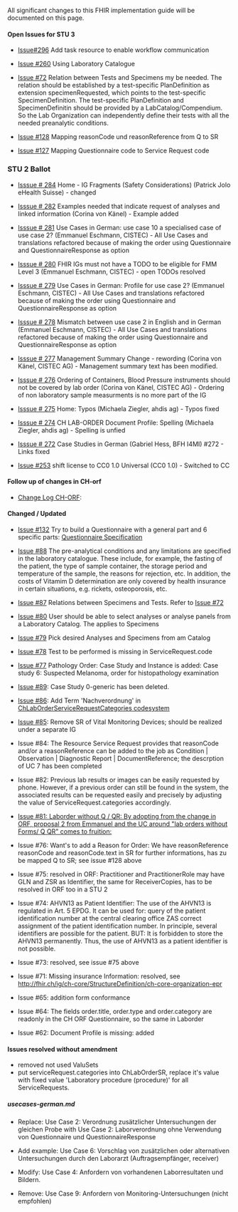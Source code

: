 <!-- markdownlint-disable MD001 MD041 -->

All significant changes to this FHIR implementation guide will be documented on this page.

#### Open Issues for STU 3

* [Issue#296](https://github.com/hl7ch/ch-lab-order/issues/296) Add task resource to enable workflow communication

* [Issue #260](https://github.com/hl7ch/ch-lab-order/issues/260) Using Laboratory Catalogue

* [Issue #72](https://github.com/hl7ch/ch-lab-order/issues/72) Relation between Tests and Specimens my be needed. The relation should be established by a test-specific PlanDefinition as extension specimenRequested, which points to the test-specific SpecimenDefinition. The test-specific PlanDefinition and SpecimenDefinitin should be provided by a LabCatalog/Compendium. So the Lab Organization can independently define their tests with all the needed preanalytic conditions.

* [Issue #128](https://github.com/hl7ch/ch-lab-order/issues/128) Mapping reasonCode und reasonReference from Q to SR

* [Issue #127](https://github.com/hl7ch/ch-lab-order/issues/127) Mapping Questionnaire code to Service Request code

### STU 2 Ballot

* [Isssue # 284](https://github.com/hl7ch/ch-lab-order/issues/284) Home - IG Fragments (Safety Considerations) (Patrick Jolo eHealth Suisse) - changed

* [Isssue # 282](https://github.com/hl7ch/ch-lab-order/issues/282) Examples needed that indicate request of analyses and linked information (Corina von Känel) - Example added

* [Isssue # 281](https://github.com/hl7ch/ch-lab-order/issues/281) Use Cases in German: use case 10 a specialised case of use case 2? (Emmanuel Eschmann, CISTEC) - All Use Cases and translations refactored because of making the order using Questionnaire and QuestionnaireResponse as option

* [Isssue # 280](https://github.com/hl7ch/ch-lab-order/issues/280) FHIR IGs must not have a TODO to be eligible for FMM Level 3 (Emmanuel Eschmann, CISTEC) - open TODOs resolved

* [Isssue # 279](https://github.com/hl7ch/ch-lab-order/issues/279) Use Cases in German: Profile for use case 2? (Emmanuel Eschmann, CISTEC) - All Use Cases and translations refactored because of making the order using Questionnaire and QuestionnaireResponse as option

* [Isssue # 278](https://github.com/hl7ch/ch-lab-order/issues/278) Mismatch between use case 2 in English and in German (Emmanuel Eschmann, CISTEC) - All Use Cases and translations refactored because of making the order using Questionnaire and QuestionnaireResponse as option

* [Isssue # 277](https://github.com/hl7ch/ch-lab-order/issues/277) Management Summary Change - rewording (Corina von Känel, CISTEC AG) - Management summary text has been modified.

* [Isssue # 276](https://github.com/hl7ch/ch-lab-order/issues/276) Ordering of Containers, Blood Pressure instruments should not be covered by lab order (Corina von Känel, CISTEC AG) - Ordering of non laboratory sample measurments is no more part of the IG

* [Isssue # 275](https://github.com/hl7ch/ch-lab-order/issues/275) Home: Typos (Michaela Ziegler, ahdis ag) - Typos fixed

* [Isssue # 274](https://github.com/hl7ch/ch-lab-order/issues/274) CH LAB-ORDER Document Profile: Spelling (Michaela Ziegler, ahdis ag) - Spelling is unfied

* [Isssue # 272](https://github.com/hl7ch/ch-lab-order/issues/272) Case Studies in German (Gabriel Hess, BFH I4MI) #272 - Links fixed

* [Issue #253](https://github.com/hl7ch/ch-lab-order/issues/253) shift license to CC0 1.0 Universal (CC0 1.0) - Switched to CC

#### Follow up of changes in CH-orf

* [Change Log CH-ORF](http://build.fhir.org/ig/hl7ch/ch-orf/changelog.html):

#### Changed / Updated

* [Issue #132](https://github.com/hl7ch/ch-lab-order/issues/132) Try to build a Questionnaire with a general part and 6 specific parts: [Questionnaire Specification](http://build.fhir.org/ig/hl7ch/ch-lab-order/Questionnaire-LabOrder-form.html)

* [Issue #88](https://github.com/hl7ch/ch-lab-order/issues/88) The pre-analytical conditions and any limitations are specified in the laboratory catalogue. These include, for example, the fasting of the patient, the type of sample container, the storage period and temperature of the sample, the reasons for rejection, etc. In addition, the costs of Vitamim D determination are only covered by health insurance in certain situations, e.g. rickets, osteoporosis, etc.

* [Issue #87](https://github.com/hl7ch/ch-lab-order/issues/87) Relations between Specimens and Tests. Refer to [Issue #72](https://github.com/hl7ch/ch-lab-order/issues/72)

* [Issue #80](https://github.com/hl7ch/ch-lab-order/issues/80) User should be able to select analyses or analyse panels from a Laboratory Catalog. The applies to Specimens

* [Issue #79](https://github.com/hl7ch/ch-lab-order/issues/79) Pick desired Analyses and Specimens from am Catalog

* [Issue #78](https://github.com/hl7ch/ch-lab-order/issues/78) Test to be performed is missing in ServiceRequest.code

* [Issue #77](https://github.com/hl7ch/ch-lab-order/issues/77) Pathology Order: Case Study and Instance is added: Case study 6: Suspected Melanoma, order for histopathology examination
* [Issue #89](https://github.com/hl7ch/ch-lab-order/issues/89): Case Study 0-generic has been deleted.
* [Issue #86](https://github.com/hl7ch/ch-lab-order/issues/86): Add Term 'Nachverordnung' in [ChLabOrderServiceRequestCategories codesystem](https://fhir.ch/ig/ch-lab-order/CodeSystem-ServiceRequest.categories.html)
* [Issue #85](https://github.com/hl7ch/ch-lab-order/issues/85): Remove SR of Vital Monitoring Devices; should be realized under a separate IG
* Issue #84: The Resource Service Request provides that reasonCode and/or a reasonReference can be added to the job as Condition | Observation | Diagnostic Report | DocumentReference; the descrption of UC 7 has been completed
* Issue #82: Previous lab results or images can be easily requested by phone. However, if a previous order can still be found in the system, the associated results can be requested easily and precisely by adjusting the value of ServiceRequest.categories accordingly.

* [Issue #81: Laborder without Q / QR: By adopting from the change in ORF, proposal 2 from Emmanuel and the UC around "lab orders without Forms/ Q QR" comes to fruition:](https://github.com/hl7ch/ch-rad-order/issues/18#issue-1001931518)
* Issue #76: Want's to add a Reason for Order: We have reasonReference reasonCode and reasonCode.text in SR for further informations, has zu be mapped Q to SR; see issue #128 above
* Issue #75: resolved in ORF: Practitioner and PractitionerRole may have GLN and ZSR as Identifier, the same for ReceiverCopies, has to be resolved in ORF too in a STU 2
* Issue #74: AHVN13 as Patient Identifier: The use of the AHVN13 is regulated in Art. 5 EPDG. It can be used for: query of the patient identification number at the central clearing office ZAS
correct assignment of the patient identification number. In principle, several identifiers are possible for the patient. BUT: It is forbidden to store the AHVN13 permanently. Thus, the use of AHVN13 as a patient identifier is not possible.
* Issue #73: resolved, see issue #75 above
* Issue #71: Missing insurance Information: resolved, see <http://fhir.ch/ig/ch-core/StructureDefinition/ch-core-organization-epr>
* Issue #65: addition form conformance
* Issue #64: The fields order.title, order.type and order.category are readonly in the CH ORF Questionnaire, so the same in Laborder
* Issue #62: Document Profile is missing: added

#### Issues resolved without amendment

* removed not used ValuSets
* put serviceRequest.categories into ChLabOrderSR, replace it's value with fixed value 'Laboratory procedure (procedure)' for all ServiceRequests.

##### usecases-german.md

* Replace: Use Case 2: Verordnung zusätzlicher Untersuchungen der gleichen Probe with Use Case 2: Laborverordnung ohne Verwendung von Questionnaire und QuestionnaireResponse

* Add example:  Use Case 6: Vorschlag von zusätzlichen oder alternativen Untersuchungen durch den Laborarzt (Auftragsempfänger, receiver)

* Modify: Use Case 4: Anfordern von vorhandenen Laborresultaten und Bildern.

* Remove: Use Case 9: Anfordern von Monitoring-Untersuchungen (nicht empfohlen)
